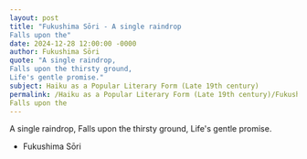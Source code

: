 ```yaml
---
layout: post
title: "Fukushima Sōri - A single raindrop
Falls upon the"
date: 2024-12-28 12:00:00 -0000
author: Fukushima Sōri
quote: "A single raindrop,
Falls upon the thirsty ground,
Life's gentle promise."
subject: Haiku as a Popular Literary Form (Late 19th century)
permalink: /Haiku as a Popular Literary Form (Late 19th century)/Fukushima Sōri/Fukushima Sōri - A single raindrop
Falls upon the
---
```


A single raindrop,
Falls upon the thirsty ground,
Life's gentle promise.

- Fukushima Sōri
